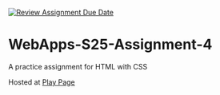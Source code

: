 [![Review Assignment Due Date](https://classroom.github.com/assets/deadline-readme-button-22041afd0340ce965d47ae6ef1cefeee28c7c493a6346c4f15d667ab976d596c.svg)](https://classroom.github.com/a/kPVgOXum)
# WebApps-S25-Assignment-4
A practice assignment for HTML with CSS

Hosted at [Play Page]( https://44-563-webapps-s25.github.io/44563-webapps-s25-assignment4-pages-Chaithanyareddypailla/)